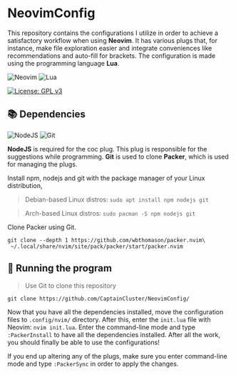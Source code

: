 # NeovimConfig

This repository contains the configurations I utilize in order to achieve a satisfactory workflow when using
**Neovim**. It has various plugs that, for instance, make file exploration easier and integrate conveniences like
recommendations and auto-fill for brackets. The configuration is made using the programming language **Lua**.

![Neovim](https://img.shields.io/badge/NeoVim-%2357A143.svg?&style=for-the-badge&logo=neovim&logoColor=white)
![Lua](https://img.shields.io/badge/lua-%232C2D72.svg?style=for-the-badge&logo=lua&logoColor=white)

[![License: GPL v3](https://img.shields.io/badge/License-GPLv3-blue.svg)](https://www.gnu.org/licenses/gpl-3.0)

📚 Dependencies
---
![NodeJS](https://img.shields.io/badge/node.js-6DA55F?style=for-the-badge&logo=node.js&logoColor=white)
![Git](https://img.shields.io/badge/git-%23F05033.svg?style=for-the-badge&logo=git&logoColor=white)

**NodeJS** is required for the coc plug. This plug is responsible for the suggestions while programming. **Git** is
used to clone **Packer**, which is used for managing the plugs.

Install npm, nodejs and git with the package manager of your Linux distribution,
> Debian-based Linux distros: `sudo apt install npm nodejs git`

> Arch-based Linux distros: `sudo pacman -S npm nodejs git`

Clone Packer using Git.
```shell
git clone --depth 1 https://github.com/wbthomason/packer.nvim\
 ~/.local/share/nvim/site/pack/packer/start/packer.nvim
```


🚀 Running the program
---
> Use Git to clone this repository
```shell
git clone https://github.com/CaptainCluster/NeovimConfig/
```
Now that you have all the dependencies installed, move the configuration files to `.config/nvim/` directory. After
this, enter the `init.lua` file with Neovim: `nvim init.lua`. Enter the command-line mode and type `:PackerInstall`
to have all the dependencies installed. After all the work, you should finally be able to use the configurations!

If you end up altering any of the plugs, make sure you enter command-line mode and type `:PackerSync` in order to 
apply the changes.
